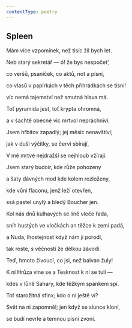 ```yaml
---
contentType: poetry
---
```


<section>

## Spleen

Mám více vzpomínek, než tisíc žil bych let.

Neb starý sekretář — ó! že bys nespočet’,

co veršů, psaníček, co aktů, not a písní,

co vlasů v papírkách v těch přihrádkách se tísní!

víc nemá tajemství než smutná hlava má.

Toť pyramida jest, toť krypta ohromná,

a v šachtě obecné víc mrtvol nepráchniví.

Jsem hřbitov zapadlý; jej měsíc nenavštíví;

jak v duši výčitky, se červi sbírají,

V mé mrtvé nejdražší se nejhloub vžírají.

Jsem starý budoir, kde růže pohozeny

a šaty dávných mod kde kolem rozloženy,

kde vůni flaconu, jenž leží otevřen,

ssá pastel unylý a bledý Boucher jen.

Kol nás dnů kulhavých se líně vleče řada,

sníh hustých ve vločkách an těžce k zemi padá,

a Nuda, lhostejnost když nám ji porodí,

tak roste, s věčností že délkou závodí.

Teď, hmoto živoucí, co jsi, než balvan žuly!

K ní Hrůza vine se a Tesknost k ní se tulí —

kdes v lůně Sahary, kde těžkým spánkem spí.

Toť starožitná sfinx; kdo o ní ještě ví?

Svět na ni zapomněl; jen když se slunce kloní,

se budí nevrle a temnou písní zvoní.

</section>
